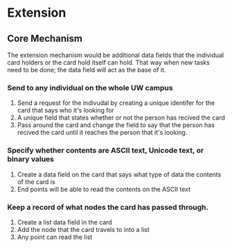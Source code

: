 
# Extension

## Core Mechanism


The extension mechanism would be additional data fields that the individual card holders or the card hold itself can hold.
That way when new tasks need to be done; the data field will act as the base of it.

### Send to any individual on the whole UW campus

1. Send a request for the indivudal by creating a unique identifer for the card that says who it's looking for
2. A unique field that states whether or not the person has recived the card
3. Pass around the card and change the field to say that the person has recived the card
   until it reaches the person that it's looking. 


### Specify whether contents are ASCII text, Unicode text, or binary values

1. Create a data field on the card that says what type of data the contents of the card is
2. End points will be able to read the contents on the ASCII text


### Keep a record of what nodes the card has passed through.

1. Create a list data field in the card
2. Add the node that the card travels to into a list
3. Any point can read the list



